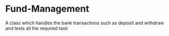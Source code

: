 # Fund-Management
A class which handles the bank transactions such as deposit and withdraw and tests all the required task
